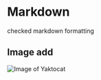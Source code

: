 # Markdown
checked markdown formatting

## Image add
![Image of Yaktocat](https://octodex.github.com/images/yaktocat.png)
